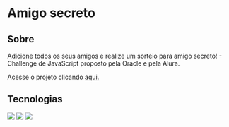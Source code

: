 <h1>Amigo secreto</h1>

<h2>Sobre</h2>
<p>Adicione todos os seus amigos e realize um sorteio para amigo secreto! - Challenge de JavaScript proposto pela Oracle e pela Alura. </p>
<p>Acesse o projeto clicando <a href="https://github.com/natalia-lins/amigo-secreto">aqui.</a> </p>

## Tecnologias
<div>
  <img src="https://img.shields.io/badge/HTML-239120?style=for-the-badge&logo=html5&logoColor=white">
  <img src="https://img.shields.io/badge/CSS-239120?&style=for-the-badge&logo=css3&logoColor=white">
  <img src="https://img.shields.io/badge/JavaScript-F7DF1E?style=for-the-badge&logo=javascript&logoColor=black">
</div>
